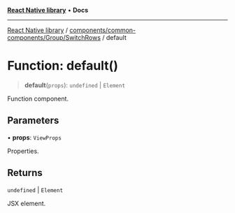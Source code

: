 [**React Native library**](../../../../../index.md) • **Docs**

***

[React Native library](../../../../../modules.md) / [components/common-components/Group/SwitchRows](../index.md) / default

# Function: default()

> **default**(`props`): `undefined` \| `Element`

Function component.

## Parameters

• **props**: `ViewProps`

Properties.

## Returns

`undefined` \| `Element`

JSX element.
